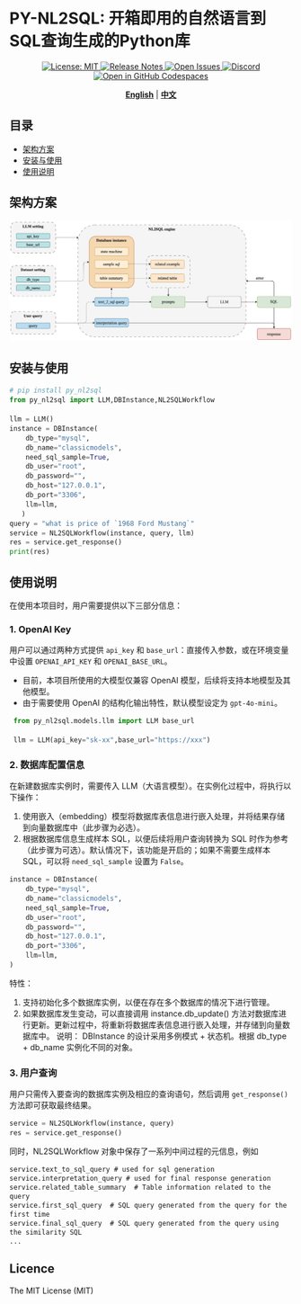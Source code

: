 # PY-NL2SQL: 开箱即用的自然语言到SQL查询生成的Python库


<div align="center">
  <p>
    <a href="https://opensource.org/licenses/MIT">
      <img alt="License: MIT" src="https://img.shields.io/badge/License-MIT-yellow.svg" />
    </a>
     <a href="https://github.com/pillarliang/py-nl2sql/releases">
      <img alt="Release Notes" src="https://img.shields.io/github/release/pillarliang/py-nl2sql" />
    </a>
    <a href="https://github.com/eosphoros-ai/DB-GPT/issues">
      <img alt="Open Issues" src="https://img.shields.io/github/issues-raw/pillarliang/py-nl2sql" />
    </a>
    <a href="https://discord.gg/7uQnPuveTY">
      <img alt="Discord" src="https://dcbadge.vercel.app/api/server/7uQnPuveTY?compact=true&style=flat" />
    </a>
    <a href="https://codespaces.new/pillarliang/py-nl2sql">
      <img alt="Open in GitHub Codespaces" src="https://github.com/codespaces/badge.svg" />
    </a>
  </p>

[**English**](README_EN.md) | [**中文**](README.md)
</div>


## 目录
- [架构方案](#架构方案)
- [安装与使用](#安装与使用)
- [使用说明](#使用说明)

## 架构方案

<p align="center">
  <img src="./assets/nl2sql_structure.jpg" width="800px" />
</p>


## 安装与使用
```python
# pip install py_nl2sql  
from py_nl2sql import LLM,DBInstance,NL2SQLWorkflow

llm = LLM() 
instance = DBInstance(
    db_type="mysql",     
    db_name="classicmodels",     
    need_sql_sample=True,     
    db_user="root",     
    db_password="",     
    db_host="127.0.0.1",     
    db_port="3306",     
    llm=llm, 
   )  
query = "what is price of `1968 Ford Mustang`" 
service = NL2SQLWorkflow(instance, query, llm)
res = service.get_response() 
print(res)
```
## 使用说明

在使用本项目时，用户需要提供以下三部分信息：
### 1. OpenAI Key

  用户可以通过两种方式提供 `api_key` 和 `base_url`：直接传入参数，或在环境变量中设置 `OPENAI_API_KEY` 和 `OPENAI_BASE_URL`。

   - 目前，本项目所使用的大模型仅兼容 OpenAI 模型，后续将支持本地模型及其他模型。
- 由于需要使用 OpenAI 的结构化输出特性，默认模型设定为 `gpt-4o-mini`。
 ```python
  from py_nl2sql.models.llm import LLM base_url
  
  llm = LLM(api_key="sk-xx",base_url="https://xxx")
 ```

### 2. 数据库配置信息

在新建数据库实例时，需要传入 LLM（大语言模型）。在实例化过程中，将执行以下操作：
   1. 使用嵌入（embedding）模型将数据库表信息进行嵌入处理，并将结果存储到向量数据库中（此步骤为必选）。
2. 根据数据库信息生成样本 SQL，以便后续将用户查询转换为 SQL 时作为参考（此步骤为可选）。默认情况下，该功能是开启的；如果不需要生成样本 SQL，可以将 `need_sql_sample` 设置为 `False`。
 ```python
 instance = DBInstance(
     db_type="mysql",
     db_name="classicmodels",
     need_sql_sample=True,
     db_user="root",
     db_password="",
     db_host="127.0.0.1",
     db_port="3306",
     llm=llm,
 )
 ```
   
  特性： 
  1. 支持初始化多个数据库实例，以便在存在多个数据库的情况下进行管理。 
  2. 如果数据库发生变动，可以直接调用 instance.db_update() 方法对数据库进行更新。更新过程中，将重新将数据库表信息进行嵌入处理，并存储到向量数据库中。
说明：
DBInstance 的设计采用多例模式 + 状态机。根据 db_type + db_name 实例化不同的对象。

### 3. 用户查询
用户只需传入要查询的数据库实例及相应的查询语句，然后调用 `get_response()` 方法即可获取最终结果。
```python
service = NL2SQLWorkflow(instance, query) 
res = service.get_response()
```
同时，NL2SQLWorkflow 对象中保存了一系列中间过程的元信息，例如
```
service.text_to_sql_query # used for sql generation
service.interpretation_query # used for final response generation
service.related_table_summary  # Table information related to the query
service.first_sql_query  # SQL query generated from the query for the first time
service.final_sql_query  # SQL query generated from the query using the similarity SQL
...
```

## Licence

The MIT License (MIT)
